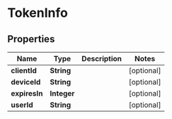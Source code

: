 
# TokenInfo

## Properties
Name | Type | Description | Notes
------------ | ------------- | ------------- | -------------
**clientId** | **String** |  |  [optional]
**deviceId** | **String** |  |  [optional]
**expiresIn** | **Integer** |  |  [optional]
**userId** | **String** |  |  [optional]



